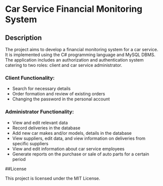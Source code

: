 # Car Service Financial Monitoring System

## Description

The project aims to develop a financial monitoring system for a car service. It is implemented using the C# programming language and MySQL DBMS. The application includes an authorization and authentication system catering to two roles: client and car service administrator.

### Client Functionality:

- Search for necessary details
- Order formation and review of existing orders
- Changing the password in the personal account

### Administrator Functionality:

- View and edit relevant data
- Record deliveries in the database
- Add new car makes and/or models, details in the database
- View suppliers, edit data, and view information on deliveries from specific suppliers
- View and edit information about car service employees
- Generate reports on the purchase or sale of auto parts for a certain period

##License

This project is licensed under the MIT License.
